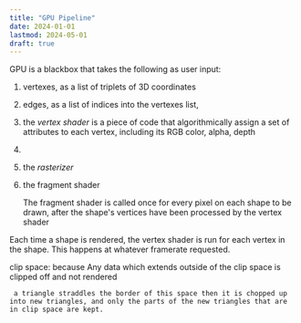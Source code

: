 ```yaml
---
title: "GPU Pipeline"
date: 2024-01-01
lastmod: 2024-05-01
draft: true
---
```


<!-- https://dev.opera.com/articles/introduction-to-webgl-part-1/ -->

GPU is a blackbox that takes the following as user input:
1. vertexes, as a list of triplets of 3D coordinates 
2. edges, as a list of indices into the vertexes list, 

1. the *vertex shader* is a piece of code that algorithmically assign a set of attributes to each vertex, including its RGB color, alpha, depth
2. 
3. the *rasterizer* 
4. the fragment shader 

    The fragment shader is called once for every pixel on each shape to be drawn, after the shape's vertices have been processed by the vertex shader

Each time a shape is rendered, the vertex shader is run for each vertex in the shape.
This happens at whatever framerate requested.


clip space: because Any data which extends outside of the clip space is clipped off and not rendered

     a triangle straddles the border of this space then it is chopped up into new triangles, and only the parts of the new triangles that are in clip space are kept.


